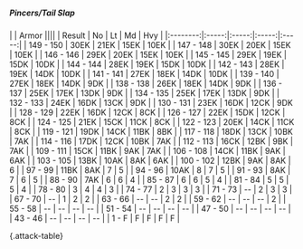 ##### Pincers/Tail Slap

|      |   Armor   ||||
|   Result   |   No   |   Lt   |   Md   |   Hvy   |
|:--------:|:-----:|:-----:|:-----:|:-----:|
| 149 - 150 | 30EK | 21EK | 15EK | 10EK |
| 147 - 148 | 30EK | 20EK | 15EK | 10EK |
| 146 - 146 | 29EK | 20EK | 15EK | 10EK |
| 145 - 145 | 29EK | 19EK | 15DK | 10DK |
| 144 - 144 | 28EK | 19EK | 15DK | 10DK |
| 142 - 143 | 28EK | 19EK | 14DK | 10DK |
| 141 - 141 | 27EK | 18EK | 14DK | 10DK |
| 139 - 140 | 27EK | 18EK | 14DK | 9DK |
| 138 - 138 | 26EK | 18EK | 14DK | 9DK |
| 136 - 137 | 25EK | 17EK | 13DK | 9DK |
| 134 - 135 | 25EK | 17EK | 13DK | 9DK |
| 132 - 133 | 24EK | 16DK | 13CK | 9DK |
| 130 - 131 | 23EK | 16DK | 12CK | 9DK |
| 128 - 129 | 22EK | 16DK | 12CK | 8CK |
| 126 - 127 | 22EK | 15DK | 12CK | 8CK |
| 124 - 125 | 21EK | 15CK | 11CK | 8CK |
| 122 - 123 | 20EK | 14CK | 11CK | 8CK |
| 119 - 121 | 19DK | 14CK | 11BK | 8BK |
| 117 - 118 | 18DK | 13CK | 10BK | 7AK |
| 114 - 116 | 17DK | 12CK | 10BK | 7AK |
| 112 - 113 | 16CK | 12BK | 9BK | 7AK |
| 109 - 111 | 15CK | 11BK | 9AK | 7AK |
| 106 - 108 | 14CK | 11BK | 9AK | 6AK |
| 103 - 105 | 13BK | 10AK | 8AK | 6AK |
| 100 - 102 | 12BK | 9AK | 8AK | 6 |
| 97 - 99 | 11BK | 8AK | 7 | 5 |
| 94 - 96 | 10AK | 8 | 7 | 5 |
| 91 - 93 | 8AK | 7 | 6 | 5 |
| 88 - 90 | 7AK | 6 | 6 | 4 |
| 85 - 87 | 6 | 6 | 5 | 4 |
| 81 - 84 | 5 | 5 | 5 | 4 |
| 78 - 80 | 3 | 4 | 4 | 3 |
| 74 - 77 | 2 | 3 | 3 | 3 |
| 71 - 73 | --  | 2 | 3 | 3 |
| 67 - 70 | --  | 1 | 2 | 2 |
| 63 - 66 | --  | --  | 2 | 2 |
| 59 - 62 | --  | --  | --  | 2 |
| 55 - 58 | --  | --  | --  | --  |
| 51 - 54 | --  | --  | --  | --  |
| 47 - 50 | --  | --  | --  | --  |
| 43 - 46 | --  | --  | --  | --  |
| 1 - F | F | F | F | F |

{.attack-table}
